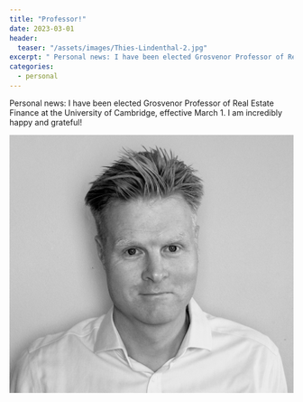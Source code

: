 ```yaml
---
title: "Professor!"
date: 2023-03-01
header:
  teaser: "/assets/images/Thies-Lindenthal-2.jpg"
excerpt: " Personal news: I have been elected Grosvenor Professor of Real Estate Finance at the University of Cambridge"
categories:
  - personal
---
```


 Personal news: I have been elected Grosvenor Professor of Real Estate Finance at the University of Cambridge, effective March 1. I am incredibly happy and grateful! 
 
 
<img src='/assets/images/Thies-Lindenthal-2.jpg' />
